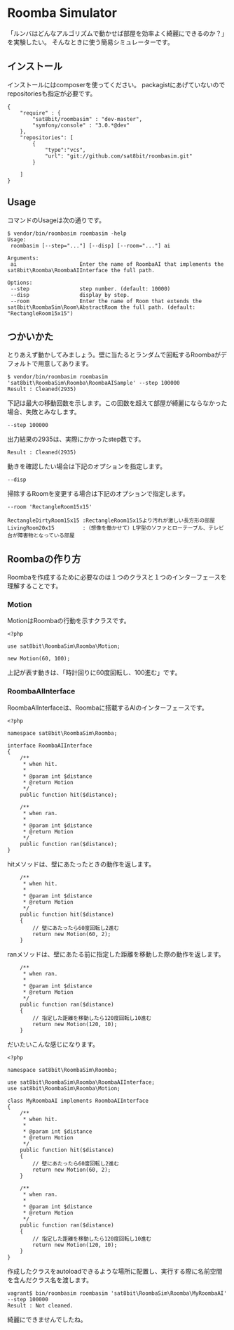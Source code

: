 # Roomba Simulator

「ルンバはどんなアルゴリズムで動かせば部屋を効率よく綺麗にできるのか？」を実験したい。
そんなときに使う簡易シミュレーターです。

## インストール

インストールにはcomposerを使ってください。
packagistにあげていないのでrepositoriesも指定が必要です。

```
{
    "require" : {
        "sat8bit/roombasim" : "dev-master",
        "symfony/console" : "3.0.*@dev"
    },
    "repositories": [
        {
            "type":"vcs",
            "url": "git://github.com/sat8bit/roombasim.git" 
        }
        
    ]
}
```

## Usage

コマンドのUsageは次の通りです。

```
$ vendor/bin/roombasim roombasim -help
Usage:
 roombasim [--step="..."] [--disp] [--room="..."] ai

Arguments:
 ai                    Enter the name of RoombaAI that implements the sat8bit\Roomba\RoombaAIInterface the full path.

Options:
 --step                step number. (default: 10000)
 --disp                display by step.
 --room                Enter the name of Room that extends the sat8bit\RoombaSim\Room\AbstractRoom the full path. (default: "RectangleRoom15x15")
```

## つかいかた

とりあえず動かしてみましょう。壁に当たるとランダムで回転するRoombaがデフォルトで用意してあります。

```
$ vendor/bin/roombasim roombasim 'sat8bit\RoombaSim\Roomba\RoombaAISample' --step 100000
Result : Cleaned(2935)
```

下記は最大の移動回数を示します。この回数を超えて部屋が綺麗にならなかった場合、失敗とみなします。

```
--step 100000
```

出力結果の2935は、実際にかかったstep数です。

```
Result : Cleaned(2935)
```

動きを確認したい場合は下記のオプションを指定します。

```
--disp
```

掃除するRoomを変更する場合は下記のオプションで指定します。

```
--room 'RectangleRoom15x15'

RectangleDirtyRoom15x15 :RectangleRoom15x15より汚れが激しい長方形の部屋
LivingRoom20x15         :（想像を働かせて）L字型のソファとローテーブル、テレビ台が障害物となっている部屋
```



## Roombaの作り方

Roombaを作成するために必要なのは１つのクラスと１つのインターフェースを理解することです。

### Motion

MotionはRoombaの行動を示すクラスです。

```
<?php

use sat8bit\RoombaSim\Roomba\Motion;

new Motion(60, 100);
```

上記が表す動きは、「時計回りに60度回転し、100進む」です。

### RoombaAIInterface

RoombaAIInterfaceは、Roombaに搭載するAIのインターフェースです。

```
<?php

namespace sat8bit\RoombaSim\Roomba;

interface RoombaAIInterface
{
    /**
     * when hit.
     *
     * @param int $distance
     * @return Motion
     */
    public function hit($distance);

    /**
     * when ran.
     *
     * @param int $distance
     * @return Motion
     */
    public function ran($distance);
}
```

hitメソッドは、壁にあたったときの動作を返します。

```
    /**
     * when hit.
     *
     * @param int $distance
     * @return Motion
     */
    public function hit($distance)
    {
        // 壁にあたったら60度回転し2進む
        return new Motion(60, 2);
    }
```

ranメソッドは、壁にあたる前に指定した距離を移動した際の動作を返します。

```
    /**
     * when ran.
     *
     * @param int $distance
     * @return Motion
     */
    public function ran($distance)
    {
        // 指定した距離を移動したら120度回転し10進む
        return new Motion(120, 10);
    }
```

だいたいこんな感じになります。

```
<?php

namespace sat8bit\RoombaSim\Roomba;

use sat8bit\RoombaSim\Roomba\RoombaAIInterface;
use sat8bit\RoombaSim\Roomba\Motion;

class MyRoombaAI implements RoombaAIInterface
{
    /**
     * when hit.
     *
     * @param int $distance
     * @return Motion
     */
    public function hit($distance)
    {
        // 壁にあたったら60度回転し2進む
        return new Motion(60, 2);
    }

    /**
     * when ran.
     *
     * @param int $distance
     * @return Motion
     */
    public function ran($distance)
    {
        // 指定した距離を移動したら120度回転し10進む
        return new Motion(120, 10);
    }
}
```

作成したクラスをautoloadできるような場所に配置し、実行する際に名前空間を含んだクラス名を渡します。

```
vagrant$ bin/roombasim roombasim 'sat8bit\RoombaSim\Roomba\MyRoombaAI' --step 100000
Result : Not cleaned.
```

綺麗にできませんでしたね。


